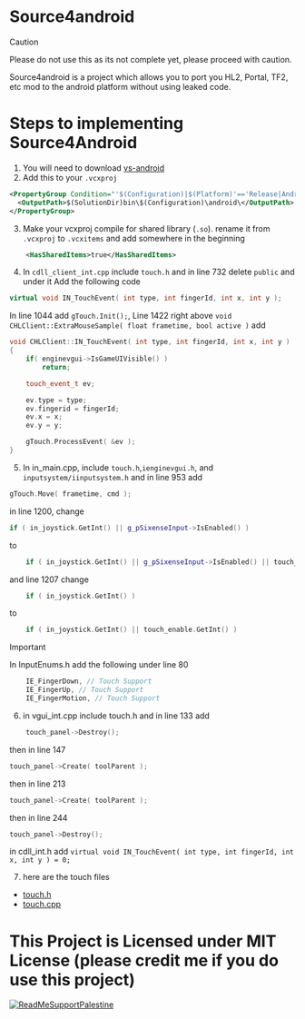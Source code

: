 # Source4android
> [!CAUTION]
> Please do not use this as its not complete yet, please proceed with caution.

Source4android is a project which allows you to port you HL2, Portal, TF2, etc mod to the android platform without using leaked code.
# Steps to implementing Source4Android
1. You will need to download [vs-android](http://www.gavpugh.com/downloads/vs-android-0.964.zip)
2. Add this to your `.vcxproj`
```xml
<PropertyGroup Condition="'$(Configuration)|$(Platform)'=='Release|Android'">
  <OutputPath>$(SolutionDir)bin\$(Configuration)\android\</OutputPath>
</PropertyGroup>
```
3. Make your vcxproj compile for shared library (`.so`). rename it from `.vcxproj` to `.vcxitems` and add somewhere in the beginning
```xml
    <HasSharedItems>true</HasSharedItems>
```

4. In `cdll_client_int.cpp` include `touch.h` and in line 732 delete `public` and under it Add the following code
```cpp
virtual void IN_TouchEvent( int type, int fingerId, int x, int y );
```
In line 1044 add 	`gTouch.Init();`, Line 1422 right above `void CHLClient::ExtraMouseSample( float frametime, bool active )` add
```cpp
void CHLClient::IN_TouchEvent( int type, int fingerId, int x, int y )
{
	if( enginevgui->IsGameUIVisible() )
		return;

	touch_event_t ev;

	ev.type = type;
	ev.fingerid = fingerId;
	ev.x = x;
	ev.y = y;

	gTouch.ProcessEvent( &ev );
}
```
5. In in_main.cpp, include `touch.h`,`ienginevgui.h`, and `inputsystem/iinputsystem.h` and in line 953 add
```cpp
gTouch.Move( frametime, cmd );
```
in line 1200, change 
```cpp
if ( in_joystick.GetInt() || g_pSixenseInput->IsEnabled() )
```
to
```cpp
	if ( in_joystick.GetInt() || g_pSixenseInput->IsEnabled() || touch_enable.GetInt() )
```
and line 1207 change
```cpp
	if ( in_joystick.GetInt() )
```
to
```cpp
	if ( in_joystick.GetInt() || touch_enable.GetInt() )
```

> [!IMPORTANT]
> In InputEnums.h add the following under line 80

```cpp
	IE_FingerDown, // Touch Support
	IE_FingerUp, // Touch Support
	IE_FingerMotion, // Touch Support
```
6. in vgui_int.cpp include touch.h and in line 133 add
```cpp
	touch_panel->Destroy();
```
then in line 147
```cpp
touch_panel->Create( toolParent );
```
then in line 213
```cpp
touch_panel->Create( toolParent );
```
then in line 244
```cpp
touch_panel->Destroy();
```

in cdll_int.h add `virtual void IN_TouchEvent( int type, int fingerId, int x, int y ) = 0;`

7. here are the touch files
- [touch.h](https://github.com/GuestSneezeOSDev/source4android/blob/main/src/game/client/touch.h)
- [touch.cpp](https://github.com/GuestSneezeOSDev/source4android/blob/main/src/game/client/touch.cpp)
# This Project is Licensed under MIT License (please credit me if you do use this project)
[![ReadMeSupportPalestine](https://raw.githubusercontent.com/Safouene1/support-palestine-banner/master/banner-support.svg)](https://techforpalestine.org/learn-more)

